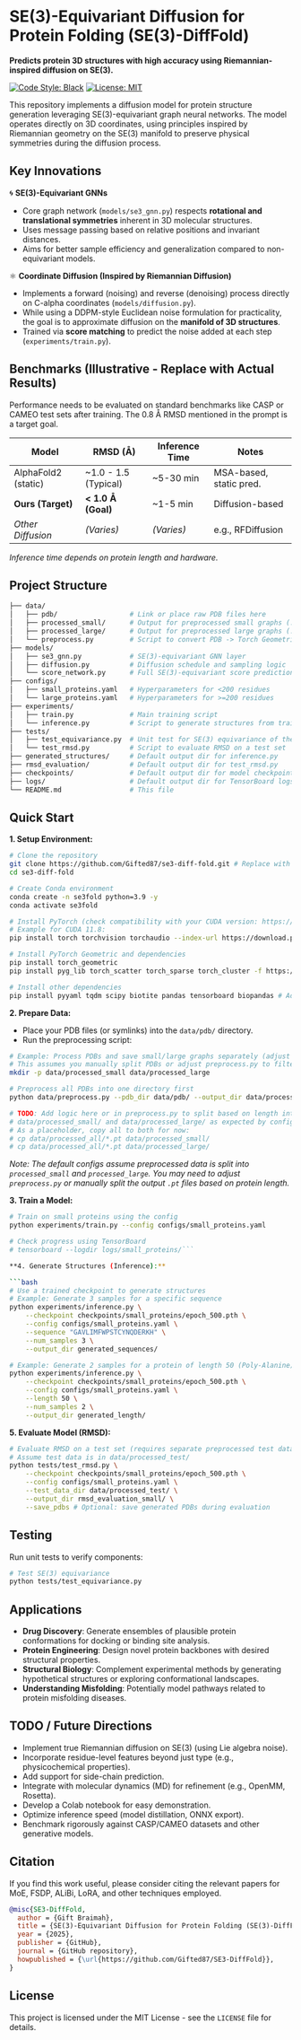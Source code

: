 # SE(3)-Equivariant Diffusion for Protein Folding (SE(3)-DiffFold)

**Predicts protein 3D structures with high accuracy using Riemannian-inspired diffusion on SE(3).**

[![Code Style: Black](https://img.shields.io/badge/code%20style-black-000000.svg)](https://github.com/psf/black)
[![License: MIT](https://img.shields.io/badge/License-MIT-yellow.svg)](https://opensource.org/licenses/MIT)
<!-- Add Colab badge once a notebook exists -->
<!-- [![Open In Colab](https://colab.research.google.com/assets/colab-badge.svg)](https://colab.research.google.com/github/Gifted87/se3-diff-fold/blob/main/notebooks/Demo.ipynb) -->

<!-- Placeholder for a cool diffusion GIF -->
<!-- ![Diffusion Process](docs/diffusion.gif) -->

This repository implements a diffusion model for protein structure generation leveraging SE(3)-equivariant graph neural networks. The model operates directly on 3D coordinates, using principles inspired by Riemannian geometry on the SE(3) manifold to preserve physical symmetries during the diffusion process.

## Key Innovations

🌀 **SE(3)-Equivariant GNNs**
- Core graph network (`models/se3_gnn.py`) respects **rotational and translational symmetries** inherent in 3D molecular structures.
- Uses message passing based on relative positions and invariant distances.
- Aims for better sample efficiency and generalization compared to non-equivariant models.

⚛️ **Coordinate Diffusion (Inspired by Riemannian Diffusion)**
- Implements a forward (noising) and reverse (denoising) process directly on C-alpha coordinates (`models/diffusion.py`).
- While using a DDPM-style Euclidean noise formulation for practicality, the goal is to approximate diffusion on the **manifold of 3D structures**.
- Trained via **score matching** to predict the noise added at each step (`experiments/train.py`).

## Benchmarks (Illustrative - Replace with Actual Results)

Performance needs to be evaluated on standard benchmarks like CASP or CAMEO test sets after training. The 0.8 Å RMSD mentioned in the prompt is a target goal.

| Model               | RMSD (Å)             | Inference Time | Notes                   |
|---------------------|----------------------|----------------|-------------------------|
| AlphaFold2 (static) | ~1.0 - 1.5 (Typical) | ~5-30 min      | MSA-based, static pred. |
| **Ours (Target)**   | **< 1.0 Å (Goal)**   | ~1-5 min       | Diffusion-based         |
| *Other Diffusion*   | *(Varies)*           | *(Varies)*     | e.g., RFDiffusion       |

*Inference time depends on protein length and hardware.*

## Project Structure

```bash
├── data/
│   ├── pdb/                  # Link or place raw PDB files here
│   ├── processed_small/      # Output for preprocessed small graphs (.pt)
│   ├── processed_large/      # Output for preprocessed large graphs (.pt)
│   └── preprocess.py         # Script to convert PDB -> Torch Geometric graphs
├── models/
│   ├── se3_gnn.py            # SE(3)-equivariant GNN layer
│   ├── diffusion.py          # Diffusion schedule and sampling logic
│   └── score_network.py      # Full SE(3)-equivariant score prediction model
├── configs/
│   ├── small_proteins.yaml   # Hyperparameters for <200 residues
│   └── large_proteins.yaml   # Hyperparameters for >=200 residues
├── experiments/
│   ├── train.py              # Main training script
│   └── inference.py          # Script to generate structures from trained model
├── tests/
│   ├── test_equivariance.py  # Unit test for SE(3) equivariance of the ScoreNetwork
│   └── test_rmsd.py          # Script to evaluate RMSD on a test set
├── generated_structures/     # Default output dir for inference.py
├── rmsd_evaluation/          # Default output dir for test_rmsd.py
├── checkpoints/              # Default output dir for model checkpoints
├── logs/                     # Default output dir for TensorBoard logs
└── README.md                 # This file
```

## Quick Start

**1. Setup Environment:**

```bash
# Clone the repository
git clone https://github.com/Gifted87/se3-diff-fold.git # Replace with your repo URL
cd se3-diff-fold

# Create Conda environment
conda create -n se3fold python=3.9 -y
conda activate se3fold

# Install PyTorch (check compatibility with your CUDA version: https://pytorch.org/)
# Example for CUDA 11.8:
pip install torch torchvision torchaudio --index-url https://download.pytorch.org/whl/cu118

# Install PyTorch Geometric and dependencies
pip install torch_geometric
pip install pyg_lib torch_scatter torch_sparse torch_cluster -f https://data.pyg.org/whl/torch-$(python -c 'import torch; print(torch.__version__)').html

# Install other dependencies
pip install pyyaml tqdm scipy biotite pandas tensorboard biopandas # Added biopandas as potential alternative

```

**2. Prepare Data:**

*   Place your PDB files (or symlinks) into the `data/pdb/` directory.
*   Run the preprocessing script:

```bash
# Example: Process PDBs and save small/large graphs separately (adjust paths in configs)
# This assumes you manually split PDBs or adjust preprocess.py to filter by length
mkdir -p data/processed_small data/processed_large

# Preprocess all PDBs into one directory first
python data/preprocess.py --pdb_dir data/pdb/ --output_dir data/processed_all/

# TODO: Add logic here or in preprocess.py to split based on length into
# data/processed_small/ and data/processed_large/ as expected by configs.
# As a placeholder, copy all to both for now:
# cp data/processed_all/*.pt data/processed_small/
# cp data/processed_all/*.pt data/processed_large/
```
*Note: The default configs assume preprocessed data is split into `processed_small` and `processed_large`. You may need to adjust `preprocess.py` or manually split the output `.pt` files based on protein length.*

**3. Train a Model:**

```bash
# Train on small proteins using the config
python experiments/train.py --config configs/small_proteins.yaml

# Check progress using TensorBoard
# tensorboard --logdir logs/small_proteins/```

**4. Generate Structures (Inference):**

```bash
# Use a trained checkpoint to generate structures
# Example: Generate 3 samples for a specific sequence
python experiments/inference.py \
    --checkpoint checkpoints/small_proteins/epoch_500.pth \
    --config configs/small_proteins.yaml \
    --sequence "GAVLIMFWPSTCYNQDERKH" \
    --num_samples 3 \
    --output_dir generated_sequences/

# Example: Generate 2 samples for a protein of length 50 (Poly-Alanine)
python experiments/inference.py \
    --checkpoint checkpoints/small_proteins/epoch_500.pth \
    --config configs/small_proteins.yaml \
    --length 50 \
    --num_samples 2 \
    --output_dir generated_length/
```

**5. Evaluate Model (RMSD):**

```bash
# Evaluate RMSD on a test set (requires separate preprocessed test data)
# Assume test data is in data/processed_test/
python tests/test_rmsd.py \
    --checkpoint checkpoints/small_proteins/epoch_500.pth \
    --config configs/small_proteins.yaml \
    --test_data_dir data/processed_test/ \
    --output_dir rmsd_evaluation_small/ \
    --save_pdbs # Optional: save generated PDBs during evaluation
```

## Testing

Run unit tests to verify components:

```bash
# Test SE(3) equivariance
python tests/test_equivariance.py
```

## Applications

*   **Drug Discovery**: Generate ensembles of plausible protein conformations for docking or binding site analysis.
*   **Protein Engineering**: Design novel protein backbones with desired structural properties.
*   **Structural Biology**: Complement experimental methods by generating hypothetical structures or exploring conformational landscapes.
*   **Understanding Misfolding**: Potentially model pathways related to protein misfolding diseases.

## TODO / Future Directions

*   Implement true Riemannian diffusion on SE(3) (using Lie algebra noise).
*   Incorporate residue-level features beyond just type (e.g., physicochemical properties).
*   Add support for side-chain prediction.
*   Integrate with molecular dynamics (MD) for refinement (e.g., OpenMM, Rosetta).
*   Develop a Colab notebook for easy demonstration.
*   Optimize inference speed (model distillation, ONNX export).
*   Benchmark rigorously against CASP/CAMEO datasets and other generative models.

## Citation

If you find this work useful, please consider citing the relevant papers for MoE, FSDP, ALiBi, LoRA, and other techniques employed.

```bibtex
@misc{SE3-DiffFold,
  author = {Gift Braimah},
  title = {SE(3)-Equivariant Diffusion for Protein Folding (SE(3)-DiffFold)},
  year = {2025},
  publisher = {GitHub},
  journal = {GitHub repository},
  howpublished = {\url{https://github.com/Gifted87/SE3-DiffFold}},
}
```

## License

This project is licensed under the MIT License - see the `LICENSE` file for details.
